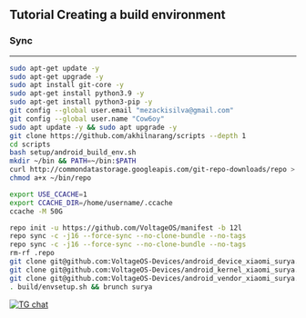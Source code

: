 Tutorial Creating a build environment
-------------------------------------

### Sync ###

----------------------------------

```bash
sudo apt-get update -y
sudo apt-get upgrade -y
sudo apt install git-core -y
sudo apt-get install python3.9 -y
sudo apt-get install python3-pip -y
git config --global user.email "mezackisilva@gmail.com"
git config --global user.name "Cow6oy"
sudo apt update -y && sudo apt upgrade -y
git clone https://github.com/akhilnarang/scripts --depth 1
cd scripts
bash setup/android_build_env.sh
mkdir ~/bin && PATH=~/bin:$PATH
curl http://commondatastorage.googleapis.com/git-repo-downloads/repo > ~/bin/repo
chmod a+x ~/bin/repo

```

```bash
export USE_CCACHE=1
export CCACHE_DIR=/home/username/.ccache
ccache -M 50G

```

```bash
repo init -u https://github.com/VoltageOS/manifest -b 12l
repo sync -c -j16 --force-sync --no-clone-bundle --no-tags
repo sync -c -j16 --force-sync --no-clone-bundle --no-tags
rm-rf .repo
git clone git@github.com:VoltageOS-Devices/android_device_xiaomi_surya.git -b 13 device/xiaomi/surya
git clone git@github.com:VoltageOS-Devices/android_kernel_xiaomi_surya.git -b 12l kernel/xiaomi/surya
git clone git@github.com:VoltageOS-Devices/android_vendor_xiaomi_surya.git -b 12l vendor/xiaomi/surya
. build/envsetup.sh && brunch surya

```



[![TG chat](https://img.shields.io/badge/Support-Telegram-%23e52c5f.svg?style=for-the-badge&logo=telegram&&labelColor=121217)](https://t.me/Cow6oy)
